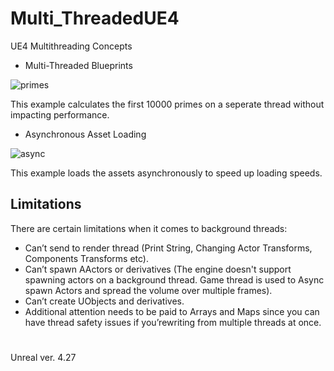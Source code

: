 # Multi_ThreadedUE4
 UE4 Multithreading Concepts
 
 - Multi-Threaded Blueprints
 
![primes](https://user-images.githubusercontent.com/26629624/223470379-42907fa8-9257-4d91-b354-75b4562257bf.gif)

This example calculates the first 10000 primes on a seperate thread without impacting performance.

 - Asynchronous Asset Loading
 
![async](https://user-images.githubusercontent.com/26629624/223470581-bdfe6e12-b519-4018-9162-f6bdeea00b01.gif)

This example loads the assets asynchronously to speed up loading speeds.


## Limitations
There are certain limitations when it comes to background threads:

- Can’t send to render thread (Print String, Changing Actor Transforms, Components Transforms etc).
- Can’t spawn AActors or derivatives (The engine doesn't support spawning actors on a background thread. Game thread is used to Async spawn Actors and spread the volume over multiple frames).
- Can’t create UObjects and derivatives.
- Additional attention needs to be paid to Arrays and Maps since you can have thread safety issues if you’rewriting from multiple threads at once.

#
Unreal ver. 4.27
